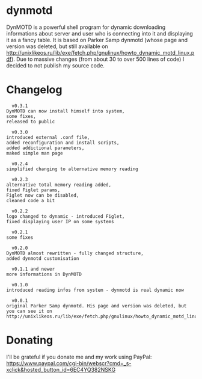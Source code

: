# dynmotd
DynMOTD is a powerful shell program for dynamic downloading informations about server and user who is connecting into it and displaying it as a fancy table. It is based on Parker Samp dynmotd (whose page and version was deleted, but still available on http://unixlikeos.ru/lib/exe/fetch.php/gnulinux/howto_dynamic_motd_linux.pdf). 
Due to massive changes (from about 30 to over 500 lines of code) I decided to not publish my source code.

# Changelog
      v0.3.1  
    DynMOTD can now install himself into system,
    some fixes,
    released to public
    
      v0.3.0
    introduced external .conf file,
    added reconfiguration and install scripts,
    added addictional parameters,
    maked simple man page
    
      v0.2.4
    simplified changing to alternative memory reading
    
      v0.2.3
    alternative total memory reading added,
    fixed Figlet params,
    Figlet now can be disabled,
    cleaned code a bit
    
      v0.2.2
    logo changed to dynamic - introduced Figlet,
    fixed displaying user IP on some systems
    
      v0.2.1
    some fixes
    
      v0.2.0
    DynMOTD almost rewritten - fully changed structure,
    added dynmotd customisation
    
      v0.1.1 and newer 
    more informations in DynMOTD
    
      v0.1.0 
    introduced reading infos from system - dynmotd is real dynamic now
    
      v0.0.1 
    original Parker Samp dynmotd. His page and version was deleted, but you can see it on http://unixlikeos.ru/lib/exe/fetch.php/gnulinux/howto_dynamic_motd_linux.pdf
# Donating
I'll be grateful if you donate me and my work using PayPal: https://www.paypal.com/cgi-bin/webscr?cmd=_s-xclick&hosted_button_id=6EC4YQ382NSKG
